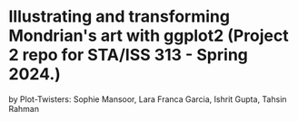 # Illustrating and transforming Mondrian's art with ggplot2 (Project 2 repo for STA/ISS 313 - Spring 2024.)
by Plot-Twisters: Sophie Mansoor, Lara Franca Garcia, Ishrit Gupta, Tahsin Rahman